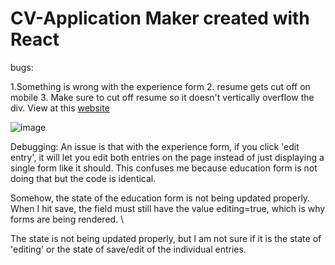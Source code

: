 # CV-Application Maker created with React 
bugs:

1.Something is wrong with the experience form
2. resume gets cut off on mobile
3. Make sure to cut off resume so it doesn't vertically overflow the div. 
View at this [website](https://cv-application2.vercel.app/)

![image](https://github.com/macaroonforu/CV-Application2/assets/121368271/87ce591b-d82f-434d-8a5c-fd6829fddf25)



Debugging: An issue is that with the experience form, if you click 'edit entry', it will let you edit both entries on the page instead of just displaying a single form like it should. This confuses me because education form is not doing that but the code is identical. 

Somehow, the state of the education form is not being updated properly. When I hit save, the field must still have the value editing=true, which is why forms are being rendered. \

The state is not being updated properly, but I am not sure if it is the state of 'editing' or the state of save/edit of the individual entries. 
